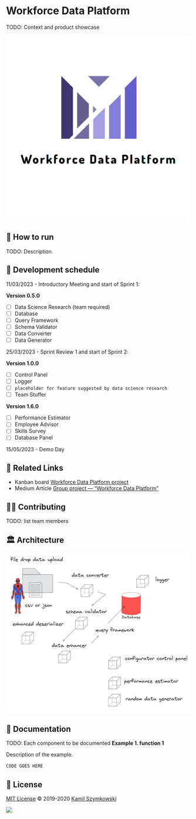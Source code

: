
# Workforce Data Platform
TODO: Context and product showcase

![logo](https://github.com/SzymkowskiDev/workforce-data-platform/blob/master/media/logo.PNG?raw=true)

## 🚀 How to run
TODO: Description.

## 📅 Development schedule

11/03/2023 - Introductory Meeting and start of Sprint 1:

**Version 0.5.0**

- [ ] Data Science Research (team required)
- [ ] Database
- [ ] Query Framework
- [ ] Schema Validator
- [ ] Data Converter
- [ ] Data Generator

25/03/2023 - Sprint Review 1 and start of Sprint 2:

**Version 1.0.0**
- [ ] Control Panel
- [ ] Logger
- [ ] `placeholder for feature suggested by data science research`
- [ ] Team Stuffer

**Version 1.6.0**
- [ ] Performance Estimator
- [ ] Employee Advisor
- [ ] Skills Survey
- [ ] Database Panel

15/05/2023 - Demo Day

## 🔗 Related Links
* Kanban board [Workforce Data Platform project](https://github.com/users/SzymkowskiDev/projects/8/views/1)
* Medium Article [Group project — “Workforce Data Platform”](https://medium.com/hqw-program/group-project-workforce-data-platform-7781592c3626)

## 👨‍💻 Contributing
TODO: list team members

## 🏛️ Architecture
![architecture](https://github.com/SzymkowskiDev/workforce-data-platform/blob/master/media/diagram.PNG?raw=true)

## 📖 Documentation
TODO: Each component to be documented
**Example 1. function 1**

Description of the example.
```python
CODE GOES HERE
```

## 📄 License
[MIT License](https://choosealicense.com/licenses/mit/) ©️ 2019-2020 [Kamil Szymkowski](https://github.com/SzymkowskiDev "Get in touch!")

[![](https://img.shields.io/badge/license-MIT-green?style=plastic)](https://choosealicense.com/licenses/mit/)






